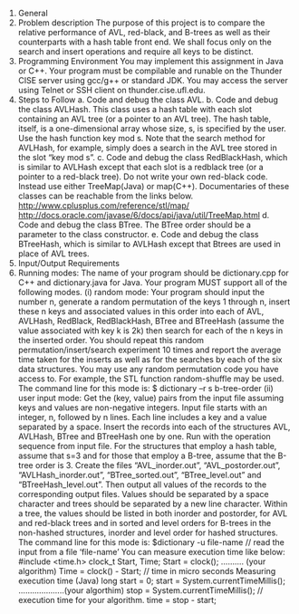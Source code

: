 
1. General
1. Problem description
The purpose of this project is to compare the relative performance of AVL, red-black, and B-trees as well
as their counterparts with a hash table front end. We shall focus only on the search and insert
operations and require all keys to be distinct.
2. Programming Environment
You may implement this assignment in Java or C++. Your program must be compilable and runable on
the Thunder CISE server using gcc/g++ or standard JDK. You may access the server using Telnet or SSH
client on thunder.cise.ufl.edu.
3. Steps to Follow
a. Code and debug the class AVL.
b. Code and debug the class AVLHash. This class uses a hash table with each slot containing an AVL tree
(or a pointer to an AVL tree). The hash table, itself, is a one-dimensional array whose size, s, is specified
by the user. Use the hash function key mod s. Note that the search method for AVLHash, for example,
simply does a search in the AVL tree stored in the slot “key mod s”.
c. Code and debug the class RedBlackHash, which is similar to AVLHash except that each slot is a redblack
tree (or a pointer to a red-black tree). Do not write your own red-black code. Instead use either
TreeMap(Java) or map(C++). Documentaries of these classes can be reachable from the links below.
http://www.cplusplus.com/reference/stl/map/
http://docs.oracle.com/javase/6/docs/api/java/util/TreeMap.html
d. Code and debug the class BTree. The BTree order should be a parameter to the class constructor.
e. Code and debug the class BTreeHash, which is similar to AVLHash except that Btrees are used in place
of AVL trees.
2. Input/Output Requirements
1. Running modes:
The name of your program should be dictionary.cpp for C++ and dictionary.java for Java. Your program
MUST support all of the following modes.
(i) random mode:
Your program should input the number n, generate a random permutation of the keys 1 through n,
insert these n keys and associated values in this order into each of AVL, AVLHash, RedBlack,
RedBlackHash, BTree and BTreeHash (assume the value associated with key k is 2k) then search for each
of the n keys in the inserted order. You should repeat this random permutation/insert/search
experiment 10 times and report the average time taken for the inserts as well as for the searches by
each of the six data structures. You may use any random permutation code you have access to. For
example, the STL function random-shuffle may be used. The command line for this mode is:
$ dictionary –r s b-tree-order
(ii) user input mode:
Get the (key, value) pairs from the input file assuming keys and values are non-negative integers. Input
file starts with an integer, n, followed by n lines. Each line includes a key and a value separated by a
space. Insert the records into each of the structures AVL, AVLHash, BTree and BTreeHash one by one.
Run with the operation sequence from input file. For the structures that employ a hash table, assume
that s=3 and for those that employ a B-tree, assume that the B-tree order is 3. Create the files
“AVL_inorder.out”, “AVL_postorder.out”, “AVLHash_inorder.out”, “BTree_sorted.out”, “BTree_level.out”
and “BTreeHash_level.out”. Then output all values of the records to the corresponding output files.
Values should be separated by a space character and trees should be separated by a new line character.
Within a tree, the values should be listed in both inorder and postorder, for AVL and red-black trees and
in sorted and level orders for B-trees in the non-hashed structures, inorder and level order for hashed
structures.
The command line for this mode is:
$dictionary -u file-name // read the input from a file ‘file-name’
You can measure execution time like below:
#include <time.h>
clock_t Start, Time;
Start = clock();
.......... (your algorithm)
Time = clock() - Start; // time in micro seconds
Measuring execution time (Java)
long start = 0;
start = System.currentTimeMillis();
....................(your algorthim)
stop = System.currentTimeMillis();
// execution time for your algorithm.
time = stop - start;
